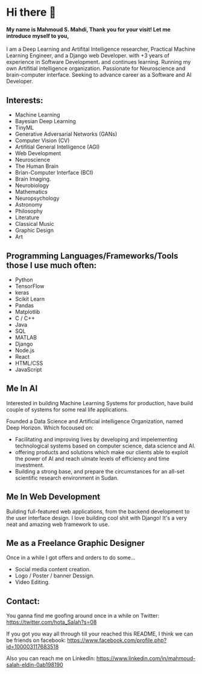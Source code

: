 # Hi there 👋

#### My name is Mahmoud S. Mahdi, Thank you for your visit! Let me introduce myself to you,
I am a Deep Learning and Artifital Intelligence researcher, Practical Machine Learning Engineer, and a Django web Developer. with +3 years of experience in Software Development، and continues learning. Running my own Artifitial intelligence organization. Passionate for Neuroscience and brain-computer interface. Seeking to advance career as a Software and AI Developer.


## Interests:

- Machine Learning
- Bayesian Deep Learning
- TinyML
- Generative Adversarial Networks (GANs)
- Computer Vision (CV)
- Artifitial General Intelligence (AGI)
- Web Development
- Neuroscience
- The Human Brain
- Brian-Computer Interface (BCI)
- Brain Imaging.
- Neurobiology
- Mathematics
- Neuropsychology
- Astronomy
- Philosophy
- Literature
- Classical Music
- Graphic Design
- Art


## Programming Languages/Frameworks/Tools those I use much often:

- Python
- TensorFlow
- keras
- Scikit Learn
- Pandas
- Matplotlib
- C / C++
- Java
- SQL
- MATLAB
- Django
- Node.js
- React
- HTML/CSS
- JavaScript


## Me In AI

Interested in building Machine Learning Systems for production, have build couple of systems for some real life applications.

Founded a Data Science and Artificial intelligence Organization, named Deep Horizon. Which focoused on:
- Facilitating and improving lives by developing and impelementing technological systems based on computer science, data science and AI.
- offering products and solutions which make our clients able to exploit the power of AI and reach ulmate levels of efficiency and time investment.
- Building a strong base, and prepare the circumstances for an all-set scientific research environment in Sudan.


## Me In Web Development

Building full-featured web applications, from the backend development to the user interface design.
I love building cool shit with Django! It's a very neat and amazing web framework to use.


## Me as a Freelance Graphic Designer

Once in a while I got offers and orders to do some...
- Social media content creation.
- Logo / Poster / banner Dessign.
- Video Editing.


## Contact:

You ganna find me goofing around once in a while on Twitter:
https://twitter.com/hota_Salah?s=08

If you got you way all through till your reached this README, I think we can be friends on facebook:
https://www.facebook.com/profile.php?id=100003117683518

Also you can reach me on LinkedIn:
https://www.linkedin.com/in/mahmoud-salah-eldin-0ab198190





<!--
**hotasalah/hotasalah** is a ✨ _special_ ✨ repository because its `README.md` (this file) appears on your GitHub profile.

Here are some ideas to get you started:

- 🔭 I’m currently working on ...
- 🌱 I’m currently learning ...
- 👯 I’m looking to collaborate on ...
- 🤔 I’m looking for help with ...
- 💬 Ask me about ...
- 📫 How to reach me: ...
- 😄 Pronouns: ...
- ⚡ Fun fact: ...
-->
